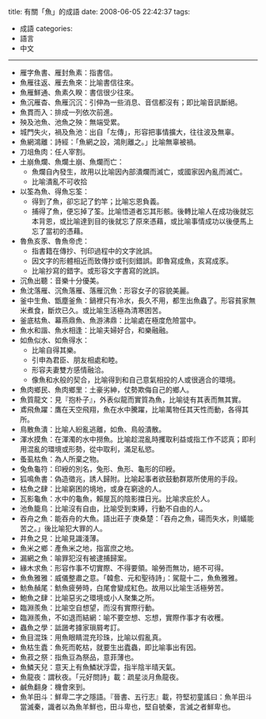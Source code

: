 title: 有關「魚」的成語
date: 2008-06-05 22:42:37
tags:
- 成語
categories:
- 語言
- 中文
---

<!-- more -->

* 雁字魚書、雁封魚素：指書信。
* 魚雁往返、雁去魚來：比喻書信往來。
* 魚雁鮮通、魚素久睽：書信很少往來。
* 魚沉雁杳、魚雁沉沉：引伸為一些消息、音信都沒有；即比喻音訊斷絕。
* 魚貫而入：排成一列依次前進。
* 殃及池魚、池魚之殃：無端受累。
* 城門失火，禍及魚池：出自「左傳」，形容把事情擴大，往往波及無辜。
* 魚網鴻離：詩經：「魚網之設，鴻則離之。」比喻無辜被禍。
* 刀俎魚肉：任人宰割。
* 土崩魚爛、魚爛土崩、魚爛而亡：
    * 魚爛自內發生，故用以比喻因內部潰爛而滅亡，或國家因內亂而滅亡。
    * 比喻潰亂不可收拾
* 以筌為魚、得魚忘筌：
    * 得到了魚，卻忘記了釣竿；比喻忘恩負義。
    * 捕得了魚，便忘掉了筌。比喻悟道者忘其形骸。後轉比喻人在成功後就忘本背恩，或比喻達到目的後就忘了原來憑藉，或比喻事情成功以後便馬上忘了當初的憑藉。
* 魯魚亥豕、魯魚帝虎：
    * 指書籍在傳抄、刊印過程中的文字訛誤。
    * 因文字的形體相近而致傳抄或刊刻錯誤。即魯寫成魚，亥寫成豕。
    * 比喻抄寫的錯字。或形容文字書寫的訛誤。
* 沉魚出聽：音樂十分優美。
* 魚沈落雁、沉魚落雁、落雁沉魚：形容女子的容貌美麗。
* 釜中生魚、甑塵釜魚：鍋裡只有冷水，長久不用，都生出魚蟲了。形容貧家無米煮食，斷炊已久。或比喻生活極為清寒困苦。
* 釜底枯魚、幕燕鼎魚、魚游沸鼎：比喻處在極度危險當中。
* 魚水和諧、魚水相逢：比喻夫婦好合，和樂融融。
* 如魚似水、如魚得水：
    * 比喻自得其樂。
    * 引申為君臣、朋友相處和睦。
    * 形容夫妻雙方感情融洽。
    * 像魚和水般的契合，比喻得到和自己意氣相投的人或很適合的環境。
* 魚肉鄉民、魚肉鄉里：土豪劣紳，仗勢欺侮自己的鄉人。
* 魚質龍文：見『抱朴子』，外表似龍而實質為魚，比喻徒有其表而無其實。
* 鳶飛魚躍：鷹在天空飛翔，魚在水中騰躍，比喻萬物任其天性而動，各得其所。
* 鳥散魚潰：比喻人紛亂逃離，如魚、鳥般潰散。
* 渾水摸魚：在渾濁的水中撈魚。比喻趁混亂時攫取利益或指工作不認真；即利用混亂的環境或形勢，從中取利，滿足私慾。
* 蚤虱枯魚：為人所棄之物。
* 兔魚龜符：印綬的別名，兔形、魚形、龜形的印綬。
* 狐鳴魚書：偽造徵兆，誘人歸附。比喻起事者欲鼓動群眾所使用的手段。
* 枯魚之肆：比喻窮困的境地，或身在窮途的人。
* 瓦影龜魚：水中的龜魚，賴屋瓦的陰影擋日光。比喻求庇於人。
* 池魚籠鳥：比喻沒有自由，比喻受到束縛，行動不自由的人。
* 吞舟之魚：能吞舟的大魚。語出莊子˙庚桑楚：「吞舟之魚，碭而失水，則蟻能苦之。」後比喻犯大罪的人。
* 井魚之見：比喻見識淺薄。
* 魚米之鄉：產魚米之地，指富庶之地。
* 漏網之魚：喻罪犯沒有被逮捕歸案。
* 緣木求魚：形容作事不切實際、不得要領。喻勞而無功，絕不可得。
* 魚魚雅雅：威儀整肅之意。「韓愈、元和聖待詩」：駕龍十二，魚魚雅雅。
* 魴魚赬尾：魴魚疲勞時，白尾會變成紅色。故用以比喻生活極勞苦。
* 鮑魚之肆：比喻惡劣之環境或小人聚集之所。
* 臨淵羨魚：比喻空自想望，而沒有實際行動。
* 臨淵羨魚，不如退而結網：喻不要空想、忘想，實際作事才有收穫。
* 蟲魚之學：詆譭考據家瑣屑考訂。
* 魚目混珠：用魚眼睛混充珍珠，比喻以假亂真。
* 魚枯生蠹：魚死而乾枯，就要生出蠹蟲，即比喻事出有因。
* 魚菽之祭：指魚豆為祭品，意菲薄也。
* 魚鱗天兒：意天上有魚鱗狀浮雲，指半陰半晴天氣。
* 魚龍夜：謂秋夜。「元好問詩」載：疏星淡月魚龍夜。
* 鹹魚翻身：機會來到。
* 魚羊田斗：鮮卑二字之隱語。『晉書、五行志』載，符堅初童謠曰：魚羊田斗當滅秦，識者以為魚羊鮮也，田斗卑也，堅自號秦，言滅之者鮮卑也。